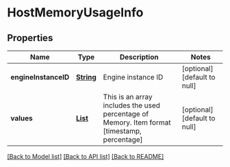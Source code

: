 # HostMemoryUsageInfo
## Properties

Name | Type | Description | Notes
------------ | ------------- | ------------- | -------------
**engineInstanceID** | [**String**](string.md) | Engine instance ID | [optional] [default to null]
**values** | [**List**](array.md) | This is an array includes the used percentage of Memory. Item format [timestamp, percentage] | [optional] [default to null]

[[Back to Model list]](../README.md#documentation-for-models) [[Back to API list]](../README.md#documentation-for-api-endpoints) [[Back to README]](../README.md)

